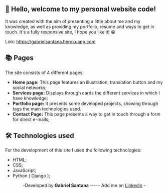 ## 👋 Hello, welcome to my personal website code!
It was created with the aim of presenting a little about me and my knowledge, as well as providing my portfolio, resume and ways to get in touch.
It's a fully responsive site, I hope you like it! 😁

Link: https://gabrielsantana.herokuapp.com

## 📚 Pages
The site consists of 4 different pages:

- **Home page:** This page features an illustration, translation button and my social networks;
- **Services page:** Displays through cards the different services in which I have knowledge;
- **Portfolio page:** It presents some developed projects, showing through tags the main technologies used.
- **Contact Page:** This page presents a way to get in touch through a form for direct e-mails;

## 🛠 Technologies used
For the development of this site I used the following technologies:
- HTML;
- CSS;
- JavaScript;
- Python ( Django );

<p align=center>
-Developed by <strong>Gabriel Santana</strong> ----- Add me on <a href="https://www.linkedin.com/in/GabrielSantana444/" target="__blank">Linkedin</a>
-</p>

